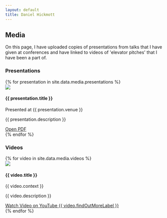 ```yaml
---
layout: default
title: Daniel Hickmott
---
```


<div class="container">
    <div class="showcase">
        <div class="container">
            <h2>Media</h2>
            <p>On this page, I have uploaded copies of presentations from talks that I have given at conferences and have linked to videos of 'elevator pitches' that I have been a part of.</p>
            <h3>Presentations</h3>         
            {% for presentation in site.data.media.presentations %}
            <div class="row">
                <div class="card box-shadow py-3 my-2 mx-2">
                    <div class="row">
                        <div class ="col-md-4">
                            <img class="card-img-top list-img border border-secondary" src="{{ site.baseurl | append: '/media/images/' | append: presentation.imagePath }}">
                        </div>
                        <div class ="col-md-8">
                            <div class="card-body">
                                <h4>{{ presentation.title }}</h4>
                                <p class="context-text">Presented at {{ presentation.venue }}</p>
                                <p class="card-text">{{ presentation.description }}</p>
                                <div class="list-item-buttons">
                                    <a href="{{ site.baseurl | append: '/media/files/' | append: presentation.filePath }}"
                                        class="btn btn-sm btn-info float-right"
                                        target="_blank">
                                        Open PDF
                                        <i class="fa fa-file-pdf-o media-icon"></i>
                                    </a>
                                </div>
                            </div>
                        </div>
                    </div>                  
                </div>
            </div>
            {% endfor %}
            <h3>Videos</h3>
            {% for video in site.data.media.videos %}
            <div class="row">
                <div class="card box-shadow py-3 my-2 mx-2">
                    <div class="row">
                        <div class ="col-md-4">
                            <img class="card-img-top list-img border border-secondary" src="{{ site.baseurl | append: '/media/images/' | append: video.imagePath }}">
                        </div>
                        <div class ="col-md-8">
                            <div class="card-body">
                                <h4>{{ video.title }}</h4>
                                <p class="context-text">{{ video.context }}</p>
                                <p class="card-text">{{ video.description }}</p>
                                <div class="list-item-buttons">
                                    <a href="{{ video.videoLink }}"
                                        class="btn btn-sm btn-info float-right"
                                        target="_blank">
                                        Watch Video on YouTube
                                        <i class="fa fa-youtube media-icon"></i>
                                    </a>
                                    <a href="{{ video.findOutMoreLink }}"
                                        class="btn btn-sm btn-info float-right"
                                        target="_blank">
                                        {{ video.findOutMoreLabel }}
                                        <i class="fa fa-external-link media-icon"></i>
                                    </a>
                                </div>
                            </div>
                        </div>
                    </div>                  
                </div>
            </div>
            {% endfor %}
        </div>
    </div>
</div>